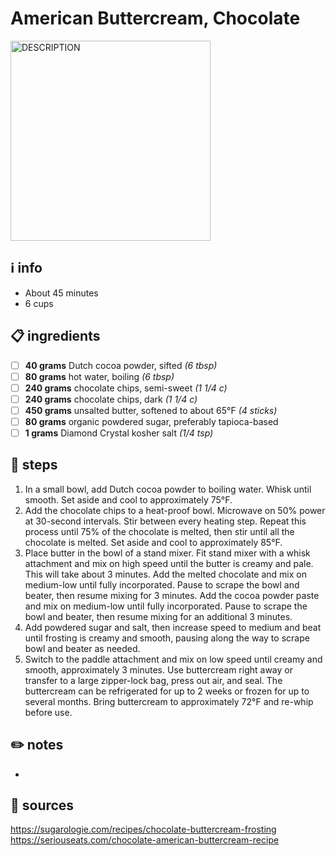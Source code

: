 # American Buttercream, Chocolate
<img src="https://www.seriouseats.com/thmb/_9iBPPFJVbLjMm9J16XCi51Qk9s=/750x0/filters:no_upscale():max_bytes(150000):strip_icc():format(webp)/__opt__aboutcom__coeus__resources__content_migration__serious_eats__seriouseats.com__2019__02__20181220-chocolate-american-buttercream-frosting-vicky-wasik-9-451f5b91df9d41ad9d6f223bde7dfc52.jpg" alt="DESCRIPTION" width="320"/>  

## ℹ️ info
* About 45 minutes  
* 6 cups  

## 📋 ingredients
- [ ] **40	grams**	Dutch cocoa powder, sifted *(6 tbsp)*
- [ ] **80	grams**	hot water, boiling *(6 tbsp)*
- [ ] **240	grams**	chocolate chips, semi-sweet *(1 1/4 c)*
- [ ] **240	grams**	chocolate chips, dark *(1 1/4 c)*
- [ ] **450	grams**	unsalted butter, softened to about 65°F *(4 sticks)*
- [ ] **80	grams**	organic powdered sugar, preferably tapioca-based
- [ ] **1	grams**	Diamond Crystal kosher salt *(1/4 tsp)*

## 🔪 steps
1. In a small bowl, add Dutch cocoa powder to boiling water. Whisk until smooth. Set aside and cool to approximately 75°F.
2. Add the chocolate chips to a heat-proof bowl. Microwave on 50% power at 30-second intervals. Stir between every heating step. Repeat this process until 75% of the chocolate is melted, then stir until all the chocolate is melted. Set aside and cool to approximately 85°F.
3. Place butter in the bowl of a stand mixer. Fit stand mixer with a whisk attachment and mix on high speed until the butter is creamy and pale. This will take about 3 minutes. Add the melted chocolate and mix on medium-low until fully incorporated. Pause to scrape the bowl and beater, then resume mixing for 3 minutes. Add the cocoa powder paste and mix on medium-low until fully incorporated. Pause to scrape the bowl and beater, then resume mixing for an additional 3 minutes.
4. Add powdered sugar and salt, then increase speed to medium and beat until frosting is creamy and smooth, pausing along the way to scrape bowl and beater as needed.
5. Switch to the paddle attachment and mix on low speed until creamy and smooth, approximately 3 minutes. Use buttercream right away or transfer to a large zipper-lock bag, press out air, and seal. The buttercream can be refrigerated for up to 2 weeks or frozen for up to several months. Bring buttercream to approximately 72°F and re-whip before use.

## ✏️ notes
* 

## 🔗 sources
https://sugarologie.com/recipes/chocolate-buttercream-frosting  
https://seriouseats.com/chocolate-american-buttercream-recipe  
